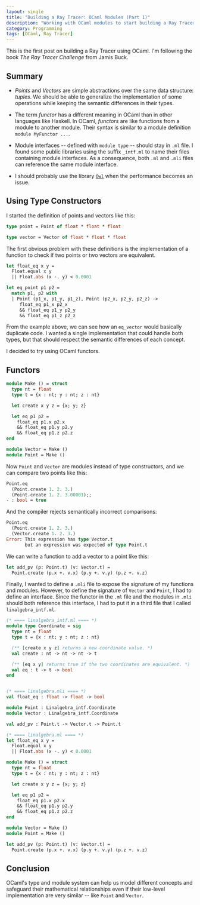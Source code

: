 ```yaml
---
layout: single
title: "Building a Ray Tracer: OCaml Modules (Part 1)"
description: "Working with OCaml modules to start building a Ray Tracer."
category: Programming
tags: [OCaml, Ray Tracer]
---
```


This is the first post on building a Ray Tracer using OCaml. I'm following
the book *The Ray Tracer Challenge* from Jamis Buck.

## Summary

* *Points* and *Vectors* are simple abstractions over the same data structure:
  *tuples*. We should be able to generalize the implementation of some
  operations while keeping the semantic differences in their types.

* The term *functor* has a different meaning in OCaml than in other languages
  like Haskell. In OCaml, *functors* are like functions from a module to another
  module. Their syntax is similar to a module definition `module MyFunctor ...`.

* Module interfaces -- defined with `module type` -- should stay in `.ml`
  file. I found some public libraries using the suffix `_intf.ml` to name their
  files containing module interfaces. As a consequence, both `.ml` and `.mli`
  files can reference the same module interface.

* I should probably use the library [`Owl`](https://github.com/owlbarn/owl)
  when the performance becomes an issue.

## Using Type Constructors

I started the definition of points and vectors like this:

``` ocaml
type point = Point of float * float * float

type vector = Vector of float * float * float
```

The first obvious problem with these definitions is the implementation of a
function to check if two points or two vectors are equivalent.

``` ocaml
let float_eq x y =
  Float.equal x y
  || Float.abs (x -. y) < 0.0001

let eq_point p1 p2 =
  match p1, p2 with
  | Point (p1_x, p1_y, p1_z), Point (p2_x, p2_y, p2_z) ->
     float_eq p1_x p2_x
     && float_eq p1_y p2_y
     && float_eq p1_z p2_z
```

From the example above, we can see how an `eq_vector` would basically duplicate
code. I wanted a single implementation that could handle both types, but that
should respect the semantic differences of each concept.

I decided to try using OCaml functors.

## Functors

``` ocaml
module Make () = struct
  type nt = float
  type t = {x : nt; y : nt; z : nt}

  let create x y z = {x; y; z}

  let eq p1 p2 =
    float_eq p1.x p2.x
    && float_eq p1.y p2.y
    && float_eq p1.z p2.z
end

module Vector = Make ()
module Point = Make ()
```

Now `Point` and `Vector` are modules instead of type constructors, and we can
compare two points like this:

``` ocaml
Point.eq
  (Point.create 1. 2. 3.)
  (Point.create 1. 2. 3.00001);;
- : bool = true
```

And the compiler rejects semantically incorrect comparisons:

``` ocaml
Point.eq
  (Point.create 1. 2. 3.)
  (Vector.create 1. 2. 3.)
Error: This expression has type Vector.t
       but an expression was expected of type Point.t
```

We can write a function to add a vector to a point like this:

``` ocaml
let add_pv (p: Point.t) (v: Vector.t) =
  Point.create (p.x +. v.x) (p.y +. v.y) (p.z +. v.z)
```

Finally, I wanted to define a `.mli` file to expose the signature of my
functions and modules. However, to define the signature of `Vector` and
`Point`, I had to define an interface. Since the functor in the `.ml` file and
the modules in `.mli` should both reference this interface, I had to put it in
a third file that I called `linalgebra_intf.ml`.

``` ocaml
(* ==== linalgebra_intf.ml ==== *)
module type Coordinate = sig
  type nt = float
  type t = {x : nt; y : nt; z : nt}

  (** [create x y z] returns a new coordinate value. *)
  val create : nt -> nt -> nt -> t

  (** [eq x y] returns true if the two coordinates are equivalent. *)
  val eq : t -> t -> bool
end


(* ==== linalgebra.mli ==== *)
val float_eq : float -> float -> bool

module Point : Linalgebra_intf.Coordinate
module Vector : Linalgebra_intf.Coordinate

val add_pv : Point.t -> Vector.t -> Point.t

(* ==== linalgebra.ml ==== *)
let float_eq x y =
  Float.equal x y
  || Float.abs (x -. y) < 0.0001

module Make () = struct
  type nt = float
  type t = {x : nt; y : nt; z : nt}

  let create x y z = {x; y; z}

  let eq p1 p2 =
    float_eq p1.x p2.x
    && float_eq p1.y p2.y
    && float_eq p1.z p2.z
end

module Vector = Make ()
module Point = Make ()

let add_pv (p: Point.t) (v: Vector.t) =
  Point.create (p.x +. v.x) (p.y +. v.y) (p.z +. v.z)
```

## Conclusion

OCaml's type and module system can help us model different concepts and
safeguard their mathematical relationships even if their low-level
implementation are very similar -- like `Point` and `Vector`.
